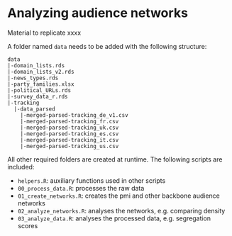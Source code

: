 
# Analyzing audience networks

Material to replicate xxxx

A folder named `data` needs to be added with the following structure:

```
data  
|-domain_lists.rds  
|-domain_lists_v2.rds  
|-news_types.rds  
|-party_families.xlsx  
|-political_URLs.rds  
|-survey_data_r.rds  
|-tracking  
  |-data_parsed
    |-merged-parsed-tracking_de_v1.csv  
    |-merged-parsed-tracking_fr.csv  
    |-merged-parsed-tracking_uk.csv  
    |-merged-parsed-tracking_es.csv  
    |-merged-parsed-tracking_it.csv  
    |-merged-parsed-tracking_us.csv  
```
All other required folders are created at runtime.
The following scripts are included:

- `helpers.R`: auxiliary functions used in other scripts
- `00_process_data.R`: processes the raw data
- `01_create_networks.R`: creates the pmi and other backbone audience networks
- `02_analyze_networks.R`: analyses the networks, e.g. comparing density 
- `03_analyze_data.R`: analyses the processed data, e.g. segregation scores

